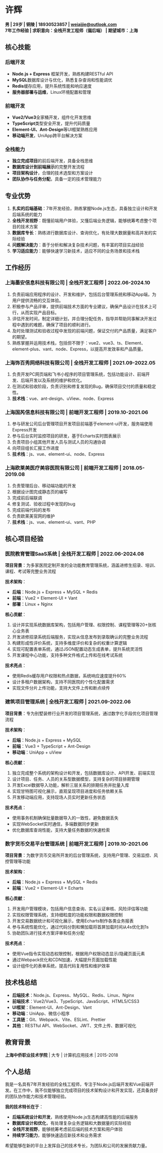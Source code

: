 # 许辉

**男 | 29岁 | 铜陵 | 18930523857 | weiaijie@outlook.com**  
**7年工作经验 | 求职意向：全栈开发工程师（偏后端） | 期望城市：上海**

## 核心技能

### 后端开发
- **Node.js + Express** 框架开发，熟练构建RESTful API
- **MySQL**数据库设计与优化，熟悉复杂查询和性能调优
- **Redis**缓存应用，提升系统性能和响应速度
- **服务器部署与运维**，Linux环境配置和管理

### 前端开发
- **Vue2/Vue3**全家桶开发，组件化开发思维
- **TypeScript**类型安全开发，提升代码质量
- **Element-UI、Ant-Design**等UI框架熟练应用
- **移动端开发**，UniApp跨平台解决方案

### 全栈能力
- **独立完成项目**的前后端开发，具备全栈思维
- **数据库设计到前端展示**的完整开发流程
- **项目架构设计**，合理的技术选型和方案设计
- **团队协作与任务分配**，具备一定的技术管理能力

## 专业优势

1. **扎实的后端基础**：7年开发经验，熟练掌握Node.js生态，具备独立设计和开发后端系统的能力
2. **全栈开发视野**：既懂前端用户体验，又懂后端业务逻辑，能够统筹考虑整个项目的技术方案
3. **数据库专长**：熟练进行数据库设计、查询优化，有处理大数据量和高并发的实际经验
4. **问题解决能力**：善于分析和解决复杂技术问题，有丰富的项目实战经验
5. **学习适应能力**：能够快速学习新技术，适应不同的业务场景和技术栈

## 工作经历

### 上海墨安信息科技有限公司 | 全栈开发工程师 | 2022.06-2024.10

1. 负责前端应用程序的设计、开发和维护，包括后台管理系统和移动App端，为用户提供流畅的交互体验。
2. 积极参与产品评审，提供前端技术方面的专业建议，确保产品设计在技术上可行，从而实现产品目标。
3. 评估开发时间，制定详细计划，并合理分配任务，指导并帮助同事解决开发过程中遇到的难题，确保了项目的顺利进行。
4. 及时处理测试和验收过程中发现的前端问题，保证交付的产品质量，满足客户的期望。
5. 熟练掌握并运用技术栈，包括但不限于：vue2、vue3、ts、Element、element-plus、vant、node、Express，以提高开发效率和产品质量。

### 上海饰百秀网络科技有限公司 | 全栈开发工程师 | 2021.09-2022.05

1. 负责开发PC网页端和飞书小程序的项目管理系统，包括功能设计、前端开发、后端开发以及系统的维护和优化。
2. 在测试和验收阶段，负责识别和修复发现的Bug，确保项目交付的质量和稳定性。
3. **技术栈**：vue、ant-design、uView、node、Express

### 上海国芮信息科技有限公司 | 前端开发工程师 | 2019.10-2021.06

1. 参与研发公司后台管理项目开发项目前端基于element-ui开发，服务端使用Express开发
2. 参与后台实时监控项目的研发，基于Echarts实时图表展示
3. 负责项目小组其他开发人员与测试人员的沟通协调
4. 向项目组长汇报工作进度
5. **技术栈**：js、vue、element-ui、node、Express

### 上海欧莱美医疗美容医院有限公司 | 前端开发工程师 | 2018.05-2019.08

1. 负责管理后台、移动端功能的开发
2. 根据设计图完成静态页的编写
3. 完成前后端联调
4. 修复测试、验收过程中发现的bug
5. 完成前端代码的发布
6. 负责欧莱美官网的维护
7. **技术栈**：js、vue、element-ui、vant、PHP

## 核心项目经验

### 医院教育管理SaaS系统 | 全栈开发工程师 | 2022.06-2024.08

**项目背景**：为多家医院定制开发的全功能教育管理系统，涵盖进修生招录、培训、课程、考试等完整业务流程

**技术架构**：
- **后端**：Node.js + Express + MySQL + Redis
- **前端**：Vue2 + Element-UI + Vant
- **部署**：Linux + Nginx

**核心贡献**：
1. 设计并实现系统数据库架构，包括用户管理、权限控制、课程管理等20+张核心业务表
2. 开发进修招录系统后端服务，实现从信息发布到录取确认的完整业务流程
3. 构建形成性评价系统，支持多维度评价和复杂的权重计算逻辑
4. 实现可配置表单系统，通过JSON配置动态生成表单，提升系统灵活性
5. 开发课程中心功能，支持多种文件格式上传和在线考试系统

**技术亮点**：
- 使用Redis缓存用户权限和热点数据，系统响应速度提升60%
- 设计多租户数据架构，支持不同医院的个性化配置需求
- 实现文件分片上传功能，支持大文件上传和断点续传

### 建筑项目管理系统 | 全栈开发工程师 | 2021.09-2022.06

**项目背景**：专为别墅装修行业开发的项目管理系统，通过数字化手段优化项目管理流程

**技术架构**：
- **后端**：Node.js + Express + MySQL
- **前端**：Vue3 + TypeScript + Ant-Design
- **移动端**：UniApp + uView

**核心贡献**：
1. 独立完成整个系统的架构设计和开发，包括数据库设计、API开发、前端实现
2. 设计项目、任务、人员的关系型数据模型，支持复杂的项目排期管理
3. 开发Excel数据导入功能，解析三层关系的排期任务并批量入库
4. 实现甘特图可视化展示，直观呈现项目进度和任务依赖关系
5. 开发移动端应用，支持现场人员实时更新任务状态

**技术亮点**：
- 使用事务机制确保批量数据导入的一致性，避免数据丢失
- 实现WebSocket实时通信，多端数据同步更新
- 优化数据库查询性能，支持大量任务数据的快速检索

### 数字货币交易平台管理系统 | 前端开发工程师 | 2019.10-2021.06

**项目背景**：为数字货币交易所开发的后台管理系统，支持用户管理、交易监控、风控管理等功能

**技术架构**：
- **后端**：Node.js + Express + MySQL + Redis
- **前端**：Vue2 + Element-UI + Echarts

**核心贡献**：
1. 开发用户管理模块，包括用户信息查询、实名认证审核、风险评估等功能
2. 实现权限管理系统，支持细粒度的功能权限和数据权限控制
3. 开发交易数据统计和可视化展示，使用Echarts制作各类业务报表
4. 参与系统性能优化，通过代码分割和懒加载将首屏加载时间从4s优化到1s
5. 协助团队进行技术方案评审和任务分配

**技术亮点**：
- 使用Vue指令实现动态权限控制，根据用户权限动态显示/隐藏页面元素
- 通过Webpack优化和CDN加速，大幅提升页面加载性能
- 设计组件化的表单系统，提高代码复用性和维护效率

## 技术栈总结

- **后端技术**：Node.js、Express、MySQL、Redis、Linux、Nginx
- **前端技术**：Vue2/Vue3、TypeScript、JavaScript、HTML5/CSS3
- **UI框架**：Element-UI、Ant-Design、Vant
- **移动端**：UniApp、微信小程序
- **工具链**：Git、Webpack、Vite、ESLint、Prettier
- **其他**：RESTful API、WebSocket、JWT、文件上传、数据可视化

## 教育背景

**上海中侨职业技术学院** | 大专 | 计算机应用技术 | 2015-2018

## 个人总结

我是一名具有7年开发经验的全栈工程师，专注于Node.js后端开发和Vue前端开发。在工作中，我不仅能够独立完成项目的技术架构设计和开发实现，还具备良好的团队协作能力和技术管理经验。

**我的技术特长在于**：
- **后端系统设计和开发**，熟练使用Node.js生态构建高性能的后端服务
- **数据库设计和优化**，有处理复杂业务逻辑和大数据量的实际经验  
- **全栈开发视野**，能够统筹考虑前后端的技术方案和用户体验
- **持续学习能力**，能够快速适应新技术和业务需求

希望能够在新的平台上发挥自己的技术专长，为团队和公司的发展贡献力量。
